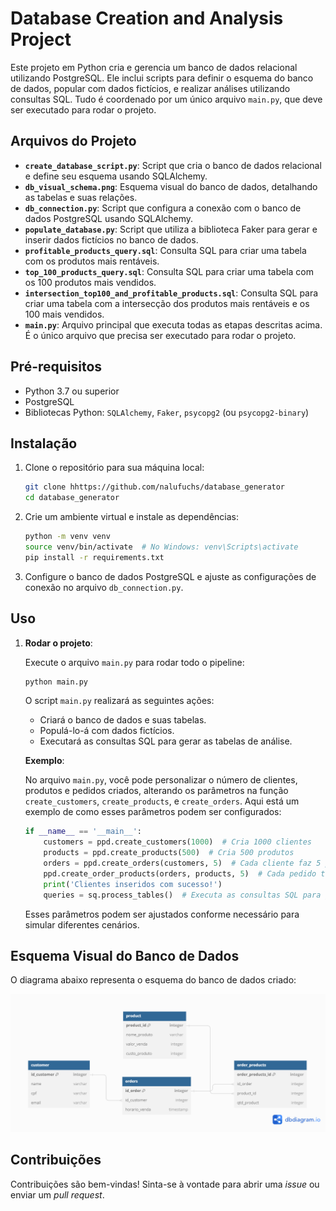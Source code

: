 # Database Creation and Analysis Project

Este projeto em Python cria e gerencia um banco de dados relacional utilizando PostgreSQL. Ele inclui scripts para definir o esquema do banco de dados, popular com dados fictícios, e realizar análises utilizando consultas SQL. Tudo é coordenado por um único arquivo `main.py`, que deve ser executado para rodar o projeto.

## Arquivos do Projeto

- **`create_database_script.py`**: Script que cria o banco de dados relacional e define seu esquema usando SQLAlchemy.
- **`db_visual_schema.png`**: Esquema visual do banco de dados, detalhando as tabelas e suas relações.
- **`db_connection.py`**: Script que configura a conexão com o banco de dados PostgreSQL usando SQLAlchemy.
- **`populate_database.py`**: Script que utiliza a biblioteca Faker para gerar e inserir dados fictícios no banco de dados.
- **`profitable_products_query.sql`**: Consulta SQL para criar uma tabela com os produtos mais rentáveis.
- **`top_100_products_query.sql`**: Consulta SQL para criar uma tabela com os 100 produtos mais vendidos.
- **`intersection_top100_and_profitable_products.sql`**: Consulta SQL para criar uma tabela com a intersecção dos produtos mais rentáveis e os 100 mais vendidos.
- **`main.py`**: Arquivo principal que executa todas as etapas descritas acima. É o único arquivo que precisa ser executado para rodar o projeto.

## Pré-requisitos

- Python 3.7 ou superior
- PostgreSQL
- Bibliotecas Python: `SQLAlchemy`, `Faker`, `psycopg2` (ou `psycopg2-binary`)

## Instalação

1. Clone o repositório para sua máquina local:

   ```bash
   git clone hhttps://github.com/nalufuchs/database_generator
   cd database_generator
   ```

2. Crie um ambiente virtual e instale as dependências:

   ```bash
   python -m venv venv
   source venv/bin/activate  # No Windows: venv\Scripts\activate
   pip install -r requirements.txt
   ```

3. Configure o banco de dados PostgreSQL e ajuste as configurações de conexão no arquivo `db_connection.py`.

## Uso

1. **Rodar o projeto**:

   Execute o arquivo `main.py` para rodar todo o pipeline:

   ```bash
   python main.py
   ```

   O script `main.py` realizará as seguintes ações:

   - Criará o banco de dados e suas tabelas.
   - Populá-lo-á com dados fictícios.
   - Executará as consultas SQL para gerar as tabelas de análise.

   **Exemplo**:

   No arquivo `main.py`, você pode personalizar o número de clientes, produtos e pedidos criados, alterando os parâmetros na função `create_customers`, `create_products`, e `create_orders`. Aqui está um exemplo de como esses parâmetros podem ser configurados:

   ```python
   if __name__ == '__main__':
       customers = ppd.create_customers(1000)  # Cria 1000 clientes
       products = ppd.create_products(500)  # Cria 500 produtos
       orders = ppd.create_orders(customers, 5)  # Cada cliente faz 5 pedidos
       ppd.create_order_products(orders, products, 5)  # Cada pedido tem 5 produtos
       print('Clientes inseridos com sucesso!')
       queries = sq.process_tables()  # Executa as consultas SQL para gerar as tabelas de análise
   ```

   Esses parâmetros podem ser ajustados conforme necessário para simular diferentes cenários.

## Esquema Visual do Banco de Dados

O diagrama abaixo representa o esquema do banco de dados criado:

![Database Schema](db_visual_schema.png)

## Contribuições

Contribuições são bem-vindas! Sinta-se à vontade para abrir uma _issue_ ou enviar um _pull request_.
